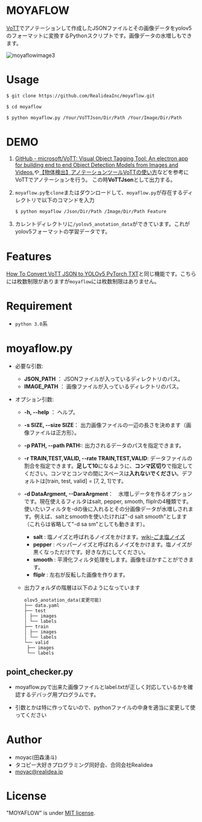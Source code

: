 # MOYAFLOW

[VoTT](https://github.com/microsoft/VoTT)でアノテーションして作成したJSONファイルとその画像データをyolov5のフォーマットに変換するPythonスクリプトです。画像データの水増しもできます。

![moyaflowimage3](https://user-images.githubusercontent.com/69300459/165578664-99d080e1-66f7-4464-bcd7-74845f67d21f.png)
# Usage

```bash
$ git clone https://github.com/RealideaInc/moyaflow.git
```

```bash
$ cd moyaflow
```

```bash
$ python moyaflow.py /Your/VoTTJson/Dir/Path /Your/Image/Dir/Path  
```

# DEMO

1. [GitHub - microsoft/VoTT: Visual Object Tagging Tool: An electron app for building end to end Object Detection Models from Images and Videos.](https://github.com/microsoft/VoTT)や[【物体検出】アノテーションツールVoTTの使い方](https://sleepless-se.net/2019/06/21/how-to-use-vott/)などを参考にVoTTでアノテーションを行う。
   この時**VoTTJson**として出力する。

2. `moyaflow.py`を`clone`またはダウンロードして、`moyaflow.py`が存在するディレクトリで以下のコマンドを入力
   
   ```bash
   $ python moyaflow /Json/Dir/Path /Image/Dir/Path Feature 
   ```

3. カレントディレクトリに`/yolov5_anotation_data`ができています。これがyolov5フォーマットの学習データです。

# Features

[How To Convert VoTT JSON to YOLOv5 PyTorch TXT](https://roboflow.com/convert/vott-json-to-yolov5-pytorch-txt)と同じ機能です。こちらには枚数制限がありますが`moyaflow`には枚数制限はありません。

# Requirement

* `python 3.0`系

# moyaflow.py

- 必要な引数:
  
  - **JSON_PATH** ：           JSONファイルが入っているディレクトリのパス。
  - **IMAGE_PATH** ：          画像ファイルが入っているディレクトリのパス。

- オプション引数:
  
  - **-h, --help**    ：        ヘルプ。
  
  - **-s SIZE, --size SIZE**：  出力画像ファイルの一辺の長さを決めます（画像ファイルは正方形）。
  
  - **-p PATH, --path PATH:**: 出力されるデータのパスを指定できます。
  
  - **-r TRAIN,TEST,VALID, --rate TRAIN,TEST,VALID**: データファイルの割合を指定できます。**足して10**になるように、**コンマ区切り**で指定してください。コンマとコンマの間にスペースは**入れないでください**。デフォルトは\[train, test, valid\] = [7, 2, 1]です。
  
  - **-d DataArgment, --DaraArgment**：　水増しデータを作るオプションです。現在使えるフィルタはsalt, pepper, smooth, fliplrの4種類です。使いたいフィルタを-dの後に入れるとその分画像データが水増しされます。例えば、saltとsmoothを使いたければ"-d salt smooth"とします（これらは省略して"-d sa sm"としても動きます）。
    
    - **salt** : 塩ノイズと呼ばれるノイズをかけます。[wiki-ごま塩ノイズ](https://ja.wikipedia.org/wiki/%E3%81%94%E3%81%BE%E5%A1%A9%E3%83%8E%E3%82%A4%E3%82%BA)
    - **pepper** : ペッパーノイズと呼ばれるノイズをかけます。塩ノイズが黒くなっただけです。好きな方にしてください。
    - **smooth** : 平滑化フィルタ処理をします。画像をぼかすことができます。
    - **fliplr** : 左右が反転した画像を作ります。
  
  - 出力フォルダの階層は以下のようになっています
    
    ```
    olov5_anotation_data(変更可能)
    ├── data.yaml
    ├── test
    │ ├── images
    │ └── labels
    ├── train
    │ ├── images
    │ └── labels
    └── valid
     ├── images
     └── labels
    ```

## point_checker.py

- moyaflow.pyで出来た画像ファイルとlabel.txtが正しく対応しているかを確認するデバッグ用プログラムです。

- 引数とかは特に作ってないので、pythonファイルの中身を適当に変更して使ってください

# Author

- moyac(田森湧斗)
- タコピー大好きプログラミング同好会、合同会社Realidea
- moyac@realidea.jp

# License
"MOYAFLOW" is under [MIT license](https://en.wikipedia.org/wiki/MIT_License).